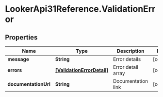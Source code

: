 # LookerApi31Reference.ValidationError

## Properties
Name | Type | Description | Notes
------------ | ------------- | ------------- | -------------
**message** | **String** | Error details | [optional] 
**errors** | [**[ValidationErrorDetail]**](ValidationErrorDetail.md) | Error detail array | [optional] 
**documentationUrl** | **String** | Documentation link | [optional] 


